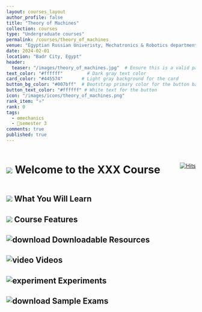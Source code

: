 ```yaml
---
layout: courses_layout
author_profile: false
title: "Theory of Machines"
collection: courses
type: "Undergraduate courses"
permalink: /courses/theory_of_machines
venue: "Egyptian Russian Univeristy, Mechatronics & Robotics department"
date: 2024-02-01
location: "Badr City, Egypt"
header:
  teaser: "/images/theory_of_machines.jpg"  # Ensure this is a valid path to an image file
text_color: "#ffffff"         # Dark gray text color
card_color: "#445574"       # Light gray background for the card
button_bg_color: "#007bff"  # Bootstrap primary color for the button background
button_text_color: "#ffffff" # White text for the button
icon: "/images/icons/theory_of_machines.png"
rank_item: "⭐"
rank: 0
tags:
  - ⚙️mechanics
  - 📅semester 3
comments: true
published: true
---
```


<!-- ############################## ++++++++++++++ Body Start ++++++++++++++ ############################## -->
<div style="display: flex; justify-content: space-between; align-items: center;">
    <h1 class="exercises-header" style="background: #ffffff00; --header-text-color: #474646; padding: 0px;"><img src="../images/icons/pin.png"> Welcome to the XXX Course</h1>
    <a href="https://hits.sh/elsayedaner.github.io/courses/fluid_mechanics/"><img alt="Hits" src="https://hits.sh/elsayedaner.github.io/courses/material.svg?style=for-the-badge"/></a>
</div>

<h2 class="exercises-header" style="background: #ffffff00; --header-text-color: #474646; padding: 0px; text-decoration: none;"><img src="../images/icons/pin.png"> What You Will Learn</h2>

<h2 class="exercises-header" style="background: #ffffff00; --header-text-color: #474646; padding: 0px; text-decoration: none;"><img src="../images/icons/pin.png"> Course Features</h2>

<h2 class="exercises-header" style="--header-start-color: {{ page.card_color }}; --header-text-color: {{ page.text_color }};"><img src="../images/icons/download.png" alt="download"> Downloadable Resources</h2>

<h2 class="exercises-header" style="--header-start-color: {{ page.card_color }}; --header-text-color: {{ page.text_color }};"><img src="../images/icons/video.png" alt="video"> Videos</h2>

<h2 class="exercises-header" style="--header-start-color: {{ page.card_color }}; --header-text-color: {{ page.text_color }};"><img src="../images/icons/experiment.png" alt="experiment"> Experiments</h2>

<h2 class="exercises-header" style="--header-start-color: {{ page.card_color }}; --header-text-color: {{ page.text_color }};"><img src="../images/icons/exams.png" alt="download"> Sample Exams</h2>

<!-- ############################## ++++++++++++++ Body End ++++++++++++++ ############################## -->
